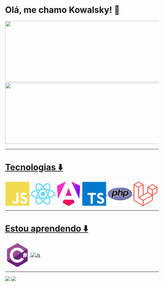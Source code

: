 #  Olá, me chamo Kowalsky! 👋
  
  <a href="https://github.com/kowalskyjunior">
  <img height="200px" width="650px" src="https://github-readme-stats.vercel.app/api?username=kowalskyjunior&show_icons=true&theme=dark&include_all_commits=true&count_private=true"/>
  <img height="200px" width="650px" src="https://github-readme-stats.vercel.app/api/top-langs/?username=kowalskyjunior&layout=compact&langs_count=7&theme=dark"/>

  
<hr>  

  # Tecnologias ⬇️

  <div display="flex" flex-direction="row">
    <img align="center" alt="Js" height="80" width="80" src="https://raw.githubusercontent.com/devicons/devicon/master/icons/javascript/javascript-plain.svg">
    <img align="center" alt="Js" height="80" width="80" src="https://raw.githubusercontent.com/devicons/devicon/master/icons/react/react-original.svg">
    <img align="center" alt="Js" height="80" width="80" src="https://raw.githubusercontent.com/devicons/devicon/master/icons/angular/angular-original.svg">
    <img align="center" alt="Js" height="80" width="80" src="https://raw.githubusercontent.com/devicons/devicon/master/icons/typescript/typescript-original.svg">
    <img align="center" alt="Js" height="80" width="80" src="https://raw.githubusercontent.com/devicons/devicon/master/icons/php/php-original.svg">
    <img align="center" alt="Js" height="80" width="80" src="https://raw.githubusercontent.com/devicons/devicon/master/icons/laravel/laravel-original.svg">
  </div>


  <hr>

  # Estou aprendendo ⬇️
<img align="center" alt="Js" height="80" width="80" src="https://raw.githubusercontent.com/devicons/devicon/master/icons/csharp/csharp-original.svg">
<img align="center" alt="Js" height="80" width="80" src="https://cdn.jsdelivr.net/gh/devicons/devicon@latest/icons/microsoftsqlserver/microsoftsqlserver-original-wordmark.svg" />

<hr>

<div display="flex">
    <a href="https://instagram.com/kowalskyjr" target="_blank"><img src="https://img.shields.io/badge/-Instagram-%23E4405F?style=for-the-badge&logo=instagram&logoColor=white"                 target="_blank"></a>
    <a href="https://www.linkedin.com/in/kowalskyjr" target="_blank"><img src="https://img.shields.io/badge/-LinkedIn-%230077B5?style=for-the-badge&logo=linkedin&logoColor=white"             target="_blank"></a> 
</div>
